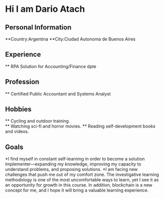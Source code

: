 # Hi I am Dario Atach

## Personal Information

**Country:Argentina
**City:Ciudad Autonoma de Buenos Aires

## Experience 

** RPA Solution for Accounting/Finance dpte

## Profession

**  Certified Public Accountant and Systems Analyst


## Hobbies
** Cycling and outdoor training.  
** Watching sci-fi and horror movies.
** Reading self-development books and videos.

## Goals

*I find myself in constant self-learning in order to become a solution implementer—expanding my knowledge, improving my capacity to understand problems, and proposing solutions. 
*I am facing new challenges that push me out of my comfort zone. The investigative learning methodology is one of the most uncomfortable ways to learn, yet I see it as an opportunity for growth in this course. In addition, blockchain is a new concept for me, and I hope it will bring a valuable learning experience.

